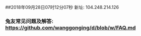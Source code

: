 ##2018年09月28日07时12分07秒 新址: 104.248.214.126
### 兔友常见问题及解答: https://github.com/wanggonging/d/blob/w/FAQ.md
